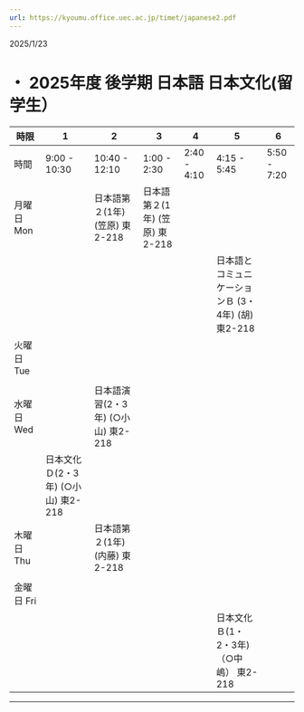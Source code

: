 ```yaml
---
url: https://kyoumu.office.uec.ac.jp/timet/japanese2.pdf
---
```


2025/1/23
# ・ 2025年度 後学期 日本語 日本文化(留学生）





|時限|1|2|3|4|5|6|
|---|---|---|---|---|---|---|
|時間|9:00 - 10:30|10:40 - 12:10|1:00 - 2:30|2:40 - 4:10|4:15 - 5:45|5:50 - 7:20|
|月曜日 Mon||日本語第２(1年) (笠原) 東2-218|日本語第２(1年) (笠原) 東2-218||||
||||||日本語とコミュニケーションＢ (3・4年) (胡) 東2-218||
|火曜日 Tue|||||||
||||||||
|水曜日 Wed||日本語演習(2・3年) (○小山) 東2-218|||||
||日本文化Ｄ(2・3年) (○小山) 東2-218||||||
|木曜日 Thu||日本語第２(1年) (内藤) 東2-218|||||
||||||||
|金曜日 Fri|||||||
||||||日本文化Ｂ(1・2・3年) （○中嶋） 東2-218||


-----

